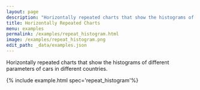 ```yaml
---
layout: page
description: "Horizontally repeated charts that show the histograms of different parameters of cars in different countries."
title: Horizontally Repeated Charts
menu: examples
permalink: /examples/repeat_histogram.html
image: /examples/repeat_histogram.png
edit_path: _data/examples.json
---
```


Horizontally repeated charts that show the histograms of different parameters of cars in different countries.

{% include example.html spec='repeat_histogram'%}
